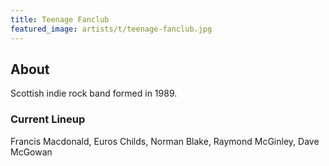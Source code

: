 ```yaml
---
title: Teenage Fanclub
featured_image: artists/t/teenage-fanclub.jpg
---
```

## About

Scottish indie rock band formed in 1989.

### Current Lineup

Francis Macdonald, Euros Childs, Norman Blake, Raymond McGinley, Dave McGowan

